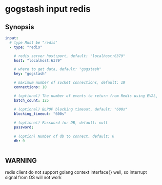 gogstash input redis
====================

## Synopsis

```yaml
input:
  # type Must be "redis"
  - type: "redis"

    # redis server host:port, default: "localhost:6379"
    host: "localhost:6379"

    # where to get data, default: "gogstash"
    key: "gogstash"

    # maximum number of socket connections, default: 10
    connections: 10

    # (optional) The number of events to return from Redis using EVAL, default: 125
    batch_count: 125

    # (optional) BLPOP blocking timeout, default: "600s"
    blocking_timeout: "600s"
    
    # (optional) Password for DB, default: null
    password: 
    
    # (option) Number of db to connect, default: 0
    db: 0
    
```

## WARNING

redis client do not support golang context interface{} well, so interrupt signal from OS will not work
